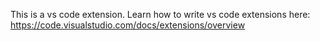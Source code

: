 This is a vs code extension. Learn how to write vs code extensions here: https://code.visualstudio.com/docs/extensions/overview
